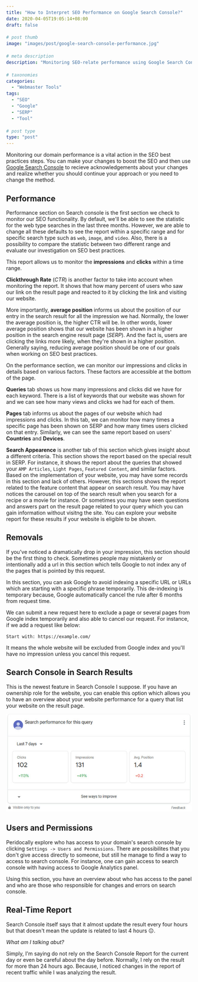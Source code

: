 ```yaml
---
title: "How to Interpret SEO Performance on Google Search Console?"
date: 2020-04-05T19:05:14+08:00
draft: false

# post thumb
image: "images/post/google-search-console-performance.jpg"

# meta description
description: "Monitoring SEO-relate performance using Google Search Console, allows us to increase our website rank and quality."

# taxonomies
categories: 
  - "Webmaster Tools"
tags:
  - "SEO"
  - "Google"
  - "SERP"
  - "Tool"

# post type
type: "post"
---
```


Monitoring our domain performance is a vital action in the SEO best practices steps. You can make your changes to boost the SEO and then use [Google Search Console](https://google.com/webmaster) to recieve acknowledgements about your changes and realize whether you should continue your approach or you need to change the method. 

## Performance  

Performance section on Search console is the first section we check to monitor our SEO functionality. By default, we'll be able to see the statistic for the web type searches in the last three months. However, we are able to change all these defaults to see the report within a specific range and for specific search type such as `web`, `image`, and `video`. Also, there is a possibility to compare the statistic between two different range and evaluate our investigation on SEO best practices.  

This report allows us to monitor the **impressions** and **clicks** within a time range.  

**Clickthrough Rate** (*CTR*) is another factor to take into account when monitoring the report. It shows that how many percent of users who saw our link on the result page and reacted to it by clicking the link and visiting our website.  

More importantly, **average position** informs us about the position of our entry in the search result for all the impression we had. Normally, the lower the average position is, the higher CTR will be. In other words, lower average position shows that our website has been shown in a higher position in the search engine result page (*SERP*). And the fact is, users are clicking the links more likely, when they're shown in a higher position. Generally saying, reducing average position should be one of our goals when working on SEO best practices.

On the performance section, we can monitor our impressions and clicks in details based on various factors. These factors are accessible at the bottom of the page. 

**Queries** tab shows us how many impressions and clicks did we have for each keyword. There is a list of keywords that our website was shown for and we can see how many views and clicks we had for each of them.  

**Pages** tab informs us about the pages of our website which had impressions and clicks. In this tab, we can monitor how many times a specific page has been shown on SERP and how many times users clicked on that entry. Similarly, we can see the same report based on users' **Countries** and **Devices**.  

**Search Appearence** is another tab of this section which gives insight about a different criteria. This section shows the report based on the special result in SERP. For instance, it shows the report about the queries that showed your `AMP Articles`, `Light Pages`, `Featured Content`, and similar factors. Based on the implementation of your website, you may have some records in this section and lack of others. However, this sections shows the report related to the feature content that appear on search result. You may have notices the carousel on top of the search result when you search for a recipe or a movie for instance. Or sometimes you may have seen questions and answers part on the result page related to your query which you can gain information without visitng the site. You can explore your website report for these results if your website is eligible to be shown.  

## Removals  

If you've noticed a dramatically drop in your impression, this section should be the first thing to check. Sometimes people may mistakenly or intentionally add a url in this section which tells Google to not index any of the pages that is pointed by this request.  

In this section, you can ask Google to avoid indexing a specific URL or URLs which are starting with a specific phrase temporarily. This de-indexing is temporary because, Google automatically cancel the rule after 6 months from request time.  

We can submit a new request here to exclude a page or several pages from Google index temporarily and also able to cancel our request. For instance, if we add a request like below:  

    Start with: https://example.com/

It means the whole website will be excluded from Google index and you'll have no impression unless you cancel this request.  

## Search Console in Search Results  

This is the newest feature in Search Console I suppose. If you have an ownership role for the website, you can enable this option which allows you to have an overview about your website performance for a query that list your website on the result page.  

![Search Console in Search Results](search-console-in-search-results.jpg)  

## Users and Permissions  

Peridocally explore who has access to your domain's search console by clicking `Settings -> Users and Permissions`. There are possibilites that you don't give access directly to someone, but still he manage to find a way to access to search console. For instance, one can gain access to search console with having access to Google Analytics panel.  

Using this section, you have an overview about who has access to the panel and who are those who responsible for changes and errors on search console.  

## Real-Time Report  

Search Console itself says that it almost update the result every four hours but that doesn't mean the update is related to last 4 hours  :neutral_face:.  

*What am I talking abut?*  

Simply, I'm saying do not rely on the Search Console Report for the current day or even be careful about the day before. Normally, I rely on the result for more than 24 hours ago. Because, I noticed changes in the report of recent traffic while I was analyzing the result.